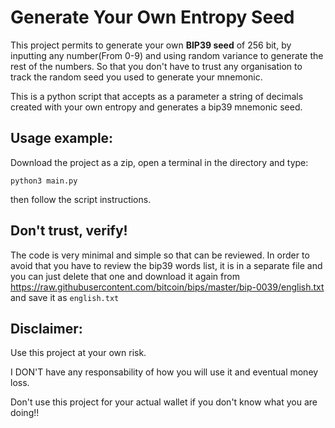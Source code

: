 # **G**enerate **Y**our **O**wn **E**ntropy **S**eed

This project permits to generate your own **BIP39 seed** of 256 bit, by inputting any number(From 0-9) and using random variance to generate the rest of the numbers. So that you don't have to trust any organisation to track the random seed you used to generate your mnemonic.

This is a python script that accepts as a parameter a string of decimals created with your own entropy and generates a bip39 mnemonic seed.


## Usage example:
Download the project as a zip, open a terminal in the directory and type:

```
python3 main.py
```

then follow the script instructions.

## Don't trust, verify!
The code is very minimal and simple so that can be reviewed. In order to avoid that you have to review the bip39 words list, it is in a separate file and you can just delete that one and download it again from https://raw.githubusercontent.com/bitcoin/bips/master/bip-0039/english.txt and save it as `english.txt`


## Disclaimer:
Use this project at your own risk. 

I DON'T have any responsability of how you will use it and eventual money loss.

Don't use this project for your actual wallet if you don't know what you are doing!!
